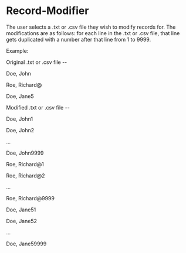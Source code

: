 # Record-Modifier

The user selects a .txt or .csv file they wish to modify records for. The modifications are as follows: for each line in the .txt or .csv file, that line gets duplicated with a number after that line from 1 to 9999.

Example:

Original .txt or .csv file --

Doe, John

Roe, Richard@

Doe, Jane5


Modified .txt or .csv file --

Doe, John1

Doe, John2

...

Doe, John9999

Roe, Richard@1

Roe, Richard@2

...

Roe, Richard@9999

Doe, Jane51

Doe, Jane52

...

Doe, Jane59999

